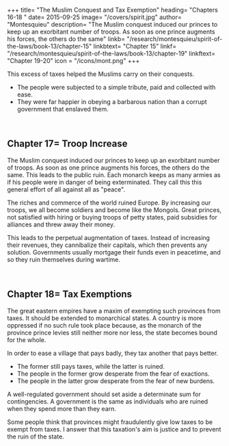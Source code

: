 +++
title= "The Muslim Conquest and Tax Exemption"
heading= "Chapters 16-18 "
date= 2015-09-25
image= "/covers/spirit.jpg"
author= "Montesquieu"
description= "The Muslim conquest induced our princes to keep up an exorbitant number of troops. As soon as one prince augments his forces, the others do the same"
linkb= "/research/montesquieu/spirit-of-the-laws/book-13/chapter-15"
linkbtext= "Chapter 15"
linkf= "/research/montesquieu/spirit-of-the-laws/book-13/chapter-19"
linkftext= "Chapter 19-20"
icon = "/icons/mont.png"
+++


This excess of taxes helped the Muslims carry on their conquests.
- The people were subjected to a simple tribute, paid and collected with ease.
- They were far happier in obeying a barbarous nation than a corrupt government that enslaved them.


<br>

## Chapter 17= Troop Increase

The Muslim conquest induced our princes to keep up an exorbitant number of troops. As soon as one prince augments his forces, the others do the same. This leads to the public ruin. Each monarch keeps as many armies as if his people were in danger of being exterminated. They call this this general effort of all against all as "peace".

<!-- Thus, Europe ruined to such a degree, that, were private people to be in the same situation as the three most opulent powers of this part of the globe, they would not have necessary subsistance.  -->

The riches and commerce of the world ruined Europe. By increasing our troops, we all become soldiers and become like the Mongols. Great princes, not satisfied with hiring or buying troops of petty states, paid subsidies for alliances and threw away their money.

This leads to the perpetual augmentation of taxes. Instead of increasing their revenues, they cannibalize their capitals, which then prevents any solution. Governments usually mortgage their funds even in peacetime, and so they ruin themselves during wartime. 

<br>

## Chapter 18= Tax Exemptions

The great eastern empires have a maxim of exempting such provinces from taxes. It should be extended to monarchical states. A country is more oppressed if no such rule took place because, as the monarch of the province prince levies still neither more nor less, the state becomes bound for the whole. 

In order to ease a village that pays badly, they tax another that pays better. 
- The former still pays taxes, while the latter is ruined. 
- The people in the former grow desperate from the fear of exactions. 
- The people in the latter grow desperate from the fear of new burdens.

A well-regulated government should set aside a determinate sum for contingencies. A government is the same as individuals who are ruined when they spend more than they earn.

Some people think that provinces might fraudulently give low taxes to be exempt from taxes. I answer that this taxation's aim is justice and to prevent the ruin of the state. 

<!--  will not allow them to do so

With regard to an obligation for the whole, amongst the inhabitants of the same village, some pretend*, that it is but reasonable, because there is a possibility of a fraudulent combination on their side= 

but was it ever heard that upon mere supposition we are to establish a thing in itself unjust and ruinous to the state?
 -->